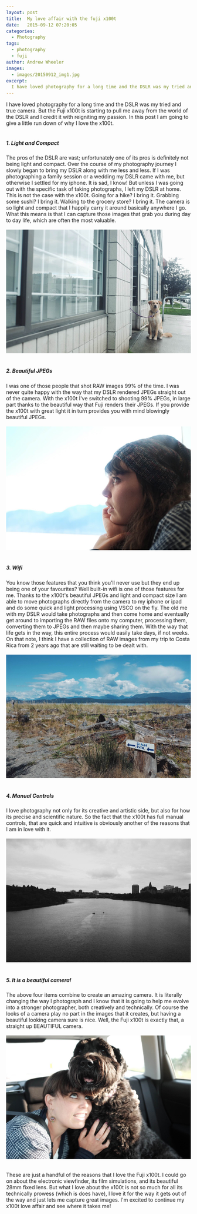 ```yaml
---
layout: post
title:  My love affair with the fuji x100t 
date:   2015-09-12 07:20:05
categories:
  - Photography
tags:
  - photography
  - fuji
author: Andrew Wheeler
images:
  - images/20150912_img1.jpg
excerpt:
  I have loved photography for a long time and the DSLR was my tried and true camera. But the Fuji x100t is starting to pull me away from the world of the DSLR and I credit it with reigniting my passion. In this post I am going to give a little run down of why I love the x100t. 
---
```


I have loved photography for a long time and the DSLR was my tried and true camera. But the Fuji x100t is starting to pull me away from the world of the DSLR and I credit it with reigniting my passion. In this post I am going to give a little run down of why I love the x100t. <br><br>

##### 1. Light and Compact

The pros of the DSLR are vast; unfortunately one of its pros is definitely not being light and compact. Over the course of my photography journey I slowly began to bring my DSLR along with me less and less. If I was photographing a family session or a wedding my DSLR came with me, but otherwise I settled for my iphone. It is sad, I know! But unless I was going out with the specific task of taking photographs, I left my DSLR at home. This is not the case with the x100t. Going for a hike? I bring it. Grabbing some sushi? I bring it. Walking to the grocery store? I bring it. The camera is so light and compact that I happily carry it around basically anywhere I go. What this means is that I can capture those images that grab you during day to day life, which are often the most valuable.<br><br>![dog](/images/20150912_img6.jpg)<br><br>

##### 2. Beautiful JPEGs

I was one of those people that shot RAW images 99% of the time. I was never quite happy with the way that my DSLR rendered JPEGs straight out of the camera. With the x100t I've switched to shooting 99% JPEGs, in large part thanks to the beautiful way that Fuji renders their JPEGs. If you provide the x100t with great light it in turn provides you with mind blowingly beautiful JPEGs.<br><br>![portrait](/images/20150912_img2.jpg)<br><br>

##### 3. Wifi

You know those features that you think you'll never use but they end up being one of your favourites? Well built-in wifi is one of those features for me. Thanks to the x100t's beautiful JPEGs and light and compact size I am able to move photographs directly from the camera to my iphone or ipad and do some quick and light processing using VSCO on the fly. The old me with my DSLR would take photographs and then come home and eventually get around to importing the RAW files onto my computer, processing them, converting them to JPEGs and then maybe sharing them. With the way that life gets in the way, this entire process would easily take days, if not weeks. On that note, I think I have a collection of RAW images from my trip to Costa Rica from 2 years ago that are still waiting to be dealt with.<br><br>![beach](/images/20150912_img3.jpg)<br><br>

##### 4. Manual Controls

I love photography not only for its creative and artistic side, but also for how its precise and scientific nature. So the fact that the x100t has full manual controls, that are quick and intuitive is obviously another of the reasons that I am in love with it. <br><br>![river](/images/20150912_img4.jpg)<br><br>

##### 5. It is a beautiful camera!

The above four items combine to create an amazing camera. It is literally changing the way I photograph and I know that it is going to help me evolve into a stronger photographer, both creatively and technically. Of course the looks of a camera play no part in the images that it creates, but having a beautiful looking camera sure is nice. Well, the Fuji x100t is exactly that, a straight up BEAUTIFUL camera. <br><br>![best-friends](/images/20150912_img7.jpg)<br><br>

These are just a handful of the reasons that I love the Fuji x100t. I could go on about the electronic viewfinder, its film simulations, and its beautiful 28mm fixed lens. But what I love about the x100t is not so much for all its technically prowess (which is does have), I love it for the way it gets out of the way and just lets me capture great images. I'm excited to continue my x100t love affair and see where it takes me!